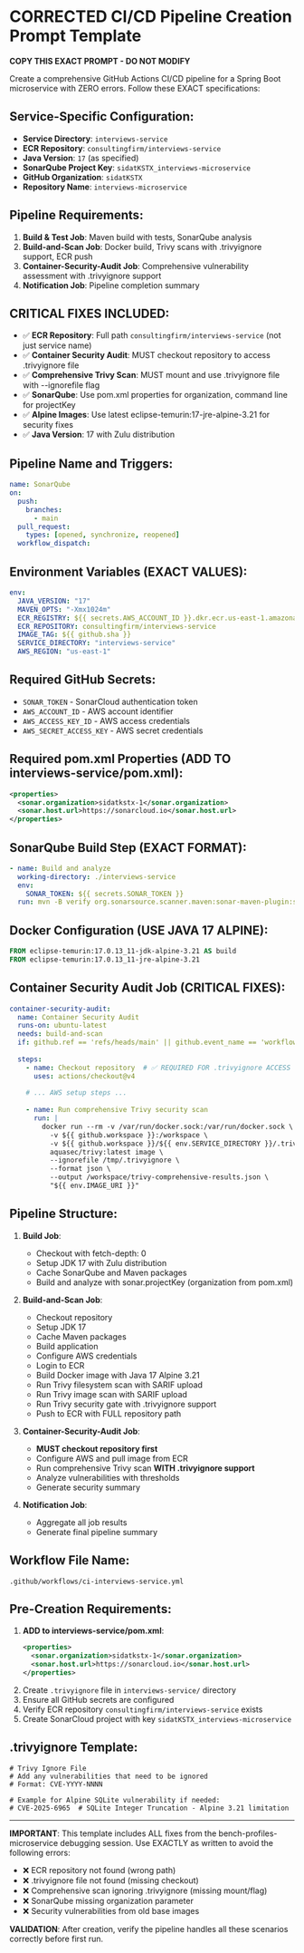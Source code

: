 # CORRECTED CI/CD Pipeline Creation Prompt Template

**COPY THIS EXACT PROMPT - DO NOT MODIFY**

Create a comprehensive GitHub Actions CI/CD pipeline for a Spring Boot microservice with ZERO errors. Follow these EXACT specifications:

## Service-Specific Configuration:
- **Service Directory**: `interviews-service`
- **ECR Repository**: `consultingfirm/interviews-service` 
- **Java Version**: `17` (as specified)
- **SonarQube Project Key**: `sidatKSTX_interviews-microservice`
- **GitHub Organization**: `sidatKSTX`
- **Repository Name**: `interviews-microservice`

## Pipeline Requirements:
1. **Build & Test Job**: Maven build with tests, SonarQube analysis
2. **Build-and-Scan Job**: Docker build, Trivy scans with .trivyignore support, ECR push
3. **Container-Security-Audit Job**: Comprehensive vulnerability assessment with .trivyignore support
4. **Notification Job**: Pipeline completion summary

## CRITICAL FIXES INCLUDED:
- ✅ **ECR Repository**: Full path `consultingfirm/interviews-service` (not just service name)
- ✅ **Container Security Audit**: MUST checkout repository to access .trivyignore file
- ✅ **Comprehensive Trivy Scan**: MUST mount and use .trivyignore file with --ignorefile flag
- ✅ **SonarQube**: Use pom.xml properties for organization, command line for projectKey
- ✅ **Alpine Images**: Use latest eclipse-temurin:17-jre-alpine-3.21 for security fixes
- ✅ **Java Version**: 17 with Zulu distribution

## Pipeline Name and Triggers:
```yaml
name: SonarQube
on:
  push:
    branches:
      - main
  pull_request:
    types: [opened, synchronize, reopened]
  workflow_dispatch:
```

## Environment Variables (EXACT VALUES):
```yaml
env:
  JAVA_VERSION: "17"
  MAVEN_OPTS: "-Xmx1024m"
  ECR_REGISTRY: ${{ secrets.AWS_ACCOUNT_ID }}.dkr.ecr.us-east-1.amazonaws.com
  ECR_REPOSITORY: consultingfirm/interviews-service
  IMAGE_TAG: ${{ github.sha }}
  SERVICE_DIRECTORY: "interviews-service"
  AWS_REGION: "us-east-1"
```

## Required GitHub Secrets:
- `SONAR_TOKEN` - SonarCloud authentication token
- `AWS_ACCOUNT_ID` - AWS account identifier  
- `AWS_ACCESS_KEY_ID` - AWS access credentials
- `AWS_SECRET_ACCESS_KEY` - AWS secret credentials

## Required pom.xml Properties (ADD TO interviews-service/pom.xml):
```xml
<properties>
  <sonar.organization>sidatkstx-1</sonar.organization>
  <sonar.host.url>https://sonarcloud.io</sonar.host.url>
</properties>
```

## SonarQube Build Step (EXACT FORMAT):
```yaml
- name: Build and analyze
  working-directory: ./interviews-service
  env:
    SONAR_TOKEN: ${{ secrets.SONAR_TOKEN }}
  run: mvn -B verify org.sonarsource.scanner.maven:sonar-maven-plugin:sonar -Dsonar.projectKey=sidatKSTX_interviews-microservice
```

## Docker Configuration (USE JAVA 17 ALPINE):
```dockerfile
FROM eclipse-temurin:17.0.13_11-jdk-alpine-3.21 AS build
FROM eclipse-temurin:17.0.13_11-jre-alpine-3.21
```

## Container Security Audit Job (CRITICAL FIXES):
```yaml
container-security-audit:
  name: Container Security Audit
  runs-on: ubuntu-latest
  needs: build-and-scan
  if: github.ref == 'refs/heads/main' || github.event_name == 'workflow_dispatch'
  
  steps:
    - name: Checkout repository  # ✅ REQUIRED FOR .trivyignore ACCESS
      uses: actions/checkout@v4
      
    # ... AWS setup steps ...
    
    - name: Run comprehensive Trivy security scan
      run: |
        docker run --rm -v /var/run/docker.sock:/var/run/docker.sock \
          -v ${{ github.workspace }}:/workspace \
          -v ${{ github.workspace }}/${{ env.SERVICE_DIRECTORY }}/.trivyignore:/tmp/.trivyignore \
          aquasec/trivy:latest image \
          --ignorefile /tmp/.trivyignore \
          --format json \
          --output /workspace/trivy-comprehensive-results.json \
          "${{ env.IMAGE_URI }}"
```

## Pipeline Structure:
1. **Build Job**: 
   - Checkout with fetch-depth: 0
   - Setup JDK 17 with Zulu distribution
   - Cache SonarQube and Maven packages
   - Build and analyze with sonar.projectKey (organization from pom.xml)

2. **Build-and-Scan Job**:
   - Checkout repository
   - Setup JDK 17
   - Cache Maven packages  
   - Build application
   - Configure AWS credentials
   - Login to ECR
   - Build Docker image with Java 17 Alpine 3.21
   - Run Trivy filesystem scan with SARIF upload
   - Run Trivy image scan with SARIF upload
   - Run Trivy security gate with .trivyignore support
   - Push to ECR with FULL repository path

3. **Container-Security-Audit Job**:
   - **MUST checkout repository first**
   - Configure AWS and pull image from ECR
   - Run comprehensive Trivy scan **WITH .trivyignore support**
   - Analyze vulnerabilities with thresholds
   - Generate security summary

4. **Notification Job**:
   - Aggregate all job results
   - Generate final pipeline summary

## Workflow File Name:
`.github/workflows/ci-interviews-service.yml`

## Pre-Creation Requirements:
1. **ADD to interviews-service/pom.xml**:
   ```xml
   <properties>
     <sonar.organization>sidatkstx-1</sonar.organization>
     <sonar.host.url>https://sonarcloud.io</sonar.host.url>
   </properties>
   ```
2. Create `.trivyignore` file in `interviews-service/` directory
3. Ensure all GitHub secrets are configured
4. Verify ECR repository `consultingfirm/interviews-service` exists
5. Create SonarCloud project with key `sidatKSTX_interviews-microservice`

## .trivyignore Template:
```
# Trivy Ignore File
# Add any vulnerabilities that need to be ignored
# Format: CVE-YYYY-NNNN

# Example for Alpine SQLite vulnerability if needed:
# CVE-2025-6965  # SQLite Integer Truncation - Alpine 3.21 limitation
```

---

**IMPORTANT**: This template includes ALL fixes from the bench-profiles-microservice debugging session. Use EXACTLY as written to avoid the following errors:
- ❌ ECR repository not found (wrong path)
- ❌ .trivyignore file not found (missing checkout)  
- ❌ Comprehensive scan ignoring .trivyignore (missing mount/flag)
- ❌ SonarQube missing organization parameter
- ❌ Security vulnerabilities from old base images

**VALIDATION**: After creation, verify the pipeline handles all these scenarios correctly before first run.